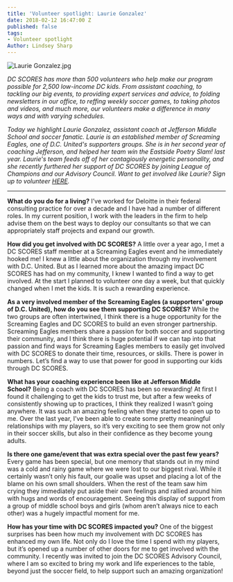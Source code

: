 ```yaml
---
title: 'Volunteer spotlight: Laurie Gonzalez'
date: 2018-02-12 16:47:00 Z
published: false
tags:
- Volunteer spotlight
Author: Lindsey Sharp
---
```


![Laurie Gonzalez.jpg](/uploads/Laurie%20Gonzalez.jpg)

*DC SCORES has more than 500 volunteers who help make our program possible for 2,500 low-income DC kids. From assistant coaching, to tackling our big events, to providing expert services and advice, to folding newsletters in our office, to reffing weekly soccer games, to taking photos and videos, and much more, our volunteers make a difference in many ways and with varying schedules.*

*Today we highlight Laurie Gonzalez, assistant coach at Jefferson Middle School and soccer fanatic. Laurie is an established member of Screaming Eagles, one of D.C. United's supporters groups. She is in her second year of coaching Jefferson, and helped her team win the Eastside Poetry Slam! last year. Laurie's team feeds off of her contagiously energetic personality, and she recently furthered her support of DC SCORES by joining League of Champions and our Advisory Council. Want to get involved like Laurie? Sign up to volunteer [HERE](https://www.dcscores.org/volunteer/).*

--------------------

**What do you do for a living?**
I’ve worked for Deloitte in their federal consulting practice for over a decade and I have had a number of different roles. In my current position, I work with the leaders in the firm to help advise them on the best ways to deploy our consultants so that we can appropriately staff projects and expand our growth.

**How did you get involved with DC SCORES?**
A little over a year ago, I met a DC SCORES staff member at a Screaming Eagles event and he immediately hooked me! I knew a little about the organization through my involvement with D.C. United. But as I learned more about the amazing impact DC SCORES has had on my community, I knew I wanted to find a way to get involved. At the start I planned to volunteer one day a week, but that quickly changed when I met the kids. It is such a rewarding experience.

**As a very involved member of the Screaming Eagles (a supporters' group of D.C. United), how do you see them supporting DC SCORES?**
While the two groups are often intertwined, I think there is a huge opportunity for the Screaming Eagles and DC SCORES to build an even stronger partnership. Screaming Eagles members share a passion for both soccer and supporting their community, and I think there is huge potential if we can tap into that passion and find ways for Screaming Eagles members to easily get involved with DC SCORES to donate their time, resources, or skills. There is power in numbers. Let’s find a way to use that power for good in supporting our kids through DC SCORES.

**What has your coaching experience been like at Jefferson Middle School?**
Being a coach with DC SCORES has been so rewarding! At first I found it challenging to get the kids to trust me, but after a few weeks of consistently showing up to practices, I think they realized I wasn’t going anywhere. It was such an amazing feeling when they started to open up to me. Over the last year, I’ve been able to create some pretty meaningful relationships with my players, so it’s very exciting to see them grow not only in their soccer skills, but also in their confidence as they become young adults.

**Is there one game/event that was extra special over the past few years?**
Every game has been special, but one memory that stands out in my mind was a cold and rainy game where we were lost to our biggest rival. While it certainly wasn’t only his fault, our goalie was upset and placing a lot of the blame on his own small shoulders. When the rest of the team saw him crying they immediately put aside their own feelings and rallied around him with hugs and words of encouragement. Seeing this display of support from a group of middle school boys and girls (whom aren’t always nice to each other) was a hugely impactful moment for me.

**How has your time with DC SCORES impacted you?**
One of the biggest surprises has been how much my involvement with DC SCORES has enhanced my own life. Not only do I love the time I spend with my players, but it’s opened up a number of other doors for me to get involved with the community. I recently was invited to join the DC SCORES Advisory Council, where I am so excited to bring my work and life experiences to the table, beyond just the soccer field, to help support such an amazing organization!
